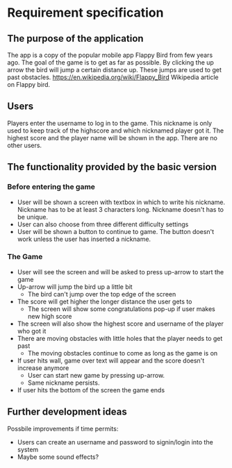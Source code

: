 # Requirement specification

## The purpose of the application

The app is a copy of the popular mobile app Flappy Bird from few years ago. The goal of the game is to get as far as possible. By clicking the up arrow the bird will jump a certain distance up. These jumps are used to get past obstacles. <https://en.wikipedia.org/wiki/Flappy_Bird> Wikipedia article on Flappy bird.

## Users

Players enter the username to log in to the game. This nickname is only used to keep track of the highscore and which nicknamed player got it. The highest score and the player name will be shown in the app. There are no other users.

## The functionality provided by the basic version

### Before entering the game

- User will be shown a screen with textbox in which to write his nickname. Nickname has to be at least 3 characters long. Nickname doesn't has to be unique.
- User can also choose from three different difficulty settings
- User will be shown a button to continue to game. The button doesn't work unless the user has inserted a nickname.

### The Game

- User will see the screen and will be asked to press up-arrow to start the game
- Up-arrow will jump the bird up a little bit
   - The bird can't jump over the top edge of the screen
- The score will get higher the longer distance the user gets to
   - The screen will show some congratulations pop-up if user makes new high score
- The screen will also show the highest score and username of the player who got it
- There are moving obstacles with little holes that the player needs to get past
   - The moving obstacles continue to come as long as the game is on
- If user hits wall, game over text will appear and the score doesn't increase anymore
   - User can start new game by pressing up-arrow.
   - Same nickname persists.
- If user hits the bottom of the screen the game ends

## Further development ideas

Possbile improvements if time permits:

- Users can create an username and password to signin/login into the system
- Maybe some sound effects?
